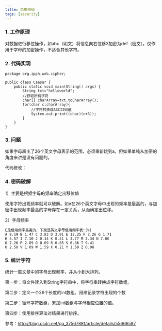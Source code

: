 ```yaml
---
title: 凯撒密码
tags: [security]
---
```


### 1. 工作原理

对数据进行移位操作，如abc（明文）将信息向右位移3加密为def（密文）。仅作用于字母的加密操作，不适合其他字符。

### 2. 代码实现

```
package org.ipph.web.cipher;

public class Caesar {
    public static void main(String[] args) {
        String txt="helloworld";
        //获取所有字符
        char[] charArray=txt.toCharArray();
        for(char c:charArray){
            //字符转换成ASCII码值
            System.out.print((char)(c+3));
        }
    }
}
```

### 3. 问题

如果字母超出了26个英文字母表示的范围，必须重新跳到a。但如果单纯从加密的角度来讲是没有问题的。

代码修改：

### 4. 密码破解

1）主要是根据字母的频率确定出移位值

使用字符出现频率就可以破解。如e在26个英文字母中出现的频率是最高的，与加密中出现频率最高的字母存在一定关系，从而确定出位移。

2）字母频率

```
E是使用频率最高的，下面是英文字母使用频率表:(%)
A 8.19 B 1.47 C 3.83 D 3.91 E 12.25 F 2.26 G 1.71
H 4.57 I 7.10 J 0.14 K 0.41 L 3.77 M 3.34 N 7.06
O 7.26 P 2.89 Q 0.09 R 6.85 S 6.36 T 9.41
U 2.58 V 1.09 W 1.59 X 0.21 Y 1.58 Z 0.08
```

### 5. 统计字符

统计一篇文章中的字母出现频率，并从小到大排列。

第一步：将文件读入到String字符串中，将字符串转换成字符数组。

第二步：定义一个26个长度的int数组，用来记录字符出现的个数

第三步：循环字符数组，累加int数组与字母相应位置的值。

第四步：使用排序算法对结果进行排序。

参考：http://blog.csdn.net/qq_37567881/article/details/55668587